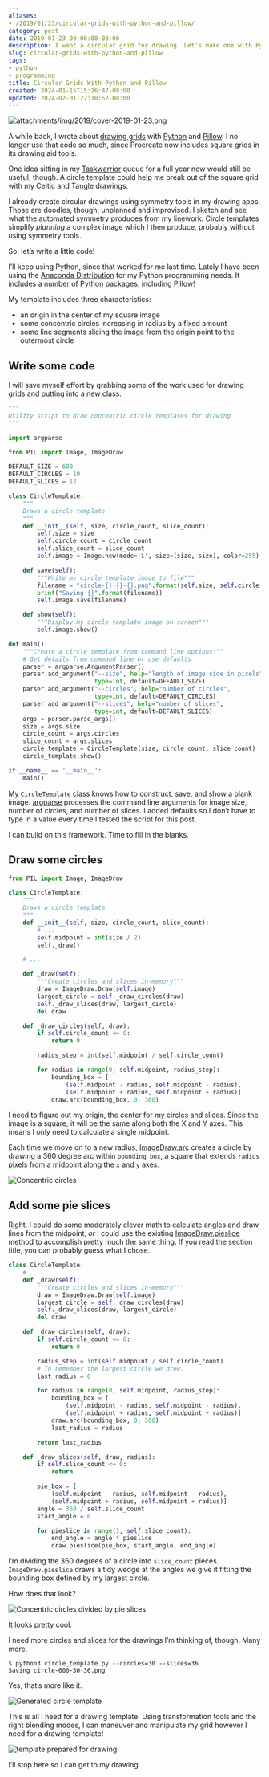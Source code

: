 ```yaml
---
aliases:
- /2019/01/23/circular-grids-with-python-and-pillow/
category: post
date: 2019-01-23 00:00:00-08:00
description: I want a circular grid for drawing. Let's make one with Python!
slug: circular-grids-with-python-and-pillow
tags:
- python
- programming
title: Circular Grids With Python and Pillow
created: 2024-01-15T15:26:47-08:00
updated: 2024-02-01T22:10:52-08:00
---
```


![attachments/img/2019/cover-2019-01-23.png](../../../attachments/img/2019/cover-2019-01-23.png)

A while back, I wrote about [drawing grids](../../2017/11/drawing-grids-with-python-and-pillow.md)  with [Python](../../../card/Python.md) and [Pillow](https://python-pillow.org/). I no longer use that code so much, since Procreate now includes square grids in its drawing aid tools.

One idea sitting in my [Taskwarrior](../../../card/Taskwarrior.md) queue for a full year now would still be useful, though. A circle template could help me break out of the square grid with my Celtic and Tangle drawings.

I already create circular drawings using symmetry tools in my drawing apps. Those are doodles, though: unplanned and improvised. I sketch and see what the automated symmetry produces from my linework. Circle templates simplify *planning* a complex image which I then produce, probably without using symmetry tools.

So, let’s write a little code!

I’ll keep using Python, since that worked for me last time. Lately I have been using the [Anaconda Distribution](https://www.anaconda.com/download/) for my Python programming needs. It includes a number of [Python packages](https://docs.anaconda.com/anaconda/packages/py3.7_linux-64/), including Pillow!

My template includes three characteristics:

* an origin in the center of my square image
* some concentric circles increasing in radius by a fixed amount
* some line segments slicing the image from the origin point to the outermost circle

## Write some code

I will save myself effort by grabbing some of the work used for drawing grids and putting into a new class.

````python
"""
Utility script to draw concentric circle templates for drawing
"""

import argparse

from PIL import Image, ImageDraw

DEFAULT_SIZE = 600
DEFAULT_CIRCLES = 10
DEFAULT_SLICES = 12

class CircleTemplate:
    """
    Draws a circle template
    """
    def __init__(self, size, circle_count, slice_count):
        self.size = size
        self.circle_count = circle_count
        self.slice_count = slice_count
        self.image = Image.new(mode='L', size=(size, size), color=255)

    def save(self):
        """Write my circle template image to file"""
        filename = "circle-{}-{}-{}.png".format(self.size, self.circle_count, self.slice_count)
        print("Saving {}".format(filename))
        self.image.save(filename)

    def show(self):
        """Display my circle template image on screen"""
        self.image.show()

def main():
    """Create a circle template from command line options"""
    # Get details from command line or use defaults
    parser = argparse.ArgumentParser()
    parser.add_argument("--size", help="length of image side in pixels",
                        type=int, default=DEFAULT_SIZE)
    parser.add_argument("--circles", help="number of circles",
                        type=int, default=DEFAULT_CIRCLES)
    parser.add_argument("--slices", help="number of slices",
                        type=int, default=DEFAULT_SLICES)
    args = parser.parse_args()
    size = args.size
    circle_count = args.circles
    slice_count = args.slices
    circle_template = CircleTemplate(size, circle_count, slice_count)
    circle_template.show()

if __name__ == '__main__':
    main()
````

My `CircleTemplate` class knows how to construct, save, and show a blank image. [argparse](https://docs.python.org/3/library/argparse.html) processes the command line arguments for image size, number of circles, and number of slices. I added defaults so I don’t have to type in a value every time I tested the script for this post.

I can build on this framework. Time to fill in the blanks.

## Draw some circles

````python
from PIL import Image, ImageDraw

class CircleTemplate:
    """
    Draws a circle template
    """
    def __init__(self, size, circle_count, slice_count):
        # ...
        self.midpoint = int(size / 2)
        self._draw()

    # ...

    def _draw(self):
        """Create circles and slices in-memory"""
        draw = ImageDraw.Draw(self.image)
        largest_circle = self._draw_circles(draw)
        self._draw_slices(draw, largest_circle)
        del draw

    def _draw_circles(self, draw):
        if self.circle_count <= 0:
            return 0

        radius_step = int(self.midpoint / self.circle_count)

        for radius in range(0, self.midpoint, radius_step):
            bounding_box = [
                (self.midpoint - radius, self.midpoint - radius),
                (self.midpoint + radius, self.midpoint + radius)]
            draw.arc(bounding_box, 0, 360)
````

I need to figure out my origin, the center for my circles and slices. Since the image is a square, it will be the same along both the X and Y axes. This means I only need to calculate a single midpoint.

Each time we move on to a new radius, [ImageDraw.arc](https://pillow.readthedocs.io/en/stable/reference/ImageDraw.html#PIL.ImageDraw.PIL.ImageDraw.ImageDraw.arc) creates a circle by drawing a 360 degree arc within `bounding_box`, a square that extends `radius` pixels from a midpoint along the `x` and `y` axes.

![Concentric circles](attachments/img/2019/circle-600-10-0.png)

## Add some pie slices

Right. I could do some moderately clever math to calculate angles and draw lines from the midpoint, *or* I could use the existing [ImageDraw.pieslice](https://pillow.readthedocs.io/en/stable/reference/ImageDraw.html#PIL.ImageDraw.PIL.ImageDraw.ImageDraw.pieslice) method to accomplish pretty much the same thing. If you read the section title, you can probably guess what I chose.

````python
class CircleTemplate:
    # ...
    def _draw(self):
        """Create circles and slices in-memory"""
        draw = ImageDraw.Draw(self.image)
        largest_circle = self._draw_circles(draw)
        self._draw_slices(draw, largest_circle)
        del draw

    def _draw_circles(self, draw):
        if self.circle_count <= 0:
            return 0

        radius_step = int(self.midpoint / self.circle_count)
        # To remember the largest circle we drew.
        last_radius = 0

        for radius in range(0, self.midpoint, radius_step):
            bounding_box = [
                (self.midpoint - radius, self.midpoint - radius),
                (self.midpoint + radius, self.midpoint + radius)]
            draw.arc(bounding_box, 0, 360)
            last_radius = radius

        return last_radius

    def _draw_slices(self, draw, radius):
        if self.slice_count <= 0:
            return

        pie_box = [
            (self.midpoint - radius, self.midpoint - radius),
            (self.midpoint + radius, self.midpoint + radius)]
        angle = 360 / self.slice_count
        start_angle = 0

        for pieslice in range(1, self.slice_count):
            end_angle = angle * pieslice
            draw.pieslice(pie_box, start_angle, end_angle)
````

I’m dividing the 360 degrees of a circle into `slice_count` pieces. `ImageDraw.pieslice` draws a tidy wedge at the angles we give it fitting the bounding box defined by my largest circle.

How does that look?

![Concentric circles divided by pie slices](attachments/img/2019/circle-600-10-12.png)

It looks pretty cool.

I need more circles and slices for the drawings I’m thinking of, though. Many more.

````console
$ python3 circle_template.py --circles=30 --slices=36
Saving circle-600-30-36.png
````

Yes, that’s more like it.

![Generated circle template](attachments/img/2019/circle-600-30-36.png)

This is all I need for a drawing template. Using transformation tools and the right blending modes, I can maneuver and manipulate my grid however I need for a drawing template!

![template prepared for drawing](attachments/img/2019/three-circle-template.png)

I’ll stop here so I can get to my drawing.
